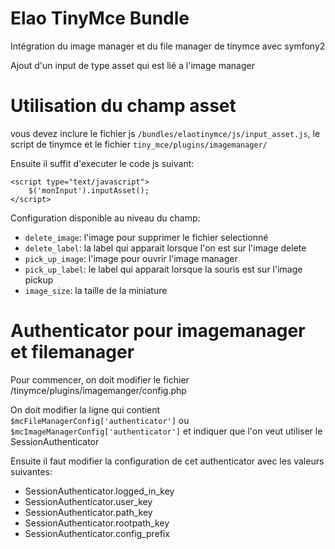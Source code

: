 # Elao TinyMce Bundle

Intégration du image manager et du file manager de tinymce avec symfony2

Ajout d'un input de type asset qui est lié a l'image manager


# Utilisation du champ asset

vous devez inclure le fichier js `/bundles/elaotinymce/js/input_asset.js`, le script de tinymce et le fichier `tiny_mce/plugins/imagemanager/`

Ensuite il suffit d'executer le code js suivant:

    <script type="text/javascript">
        $('monInput').inputAsset();
    </script>

Configuration disponible au niveau du champ:

- `delete_image`: l'image pour supprimer le fichier selectionné
- `delete_label`: la label qui apparait lorsque l'on est sur l'image delete
- `pick_up_image`: l'image pour ouvrir l'image manager
- `pick_up_label`: le label qui apparait lorsque la souris est sur l'image pickup
- `image_size`: la taille de la miniature


# Authenticator pour imagemanager et filemanager

Pour commencer, on doit modifier le fichier /tinymce/plugins/imagemanger/config.php

On doit modifier la ligne qui contient `$mcFileManagerConfig['authenticator']` ou `$mcImageManagerConfig['authenticator']` et indiquer que l'on veut utiliser le SessionAuthenticator

Ensuite il faut modifier la configuration de cet authenticator avec les valeurs suivantes:

- SessionAuthenticator.logged_in_key
- SessionAuthenticator.user_key
- SessionAuthenticator.path_key
- SessionAuthenticator.rootpath_key
- SessionAuthenticator.config_prefix